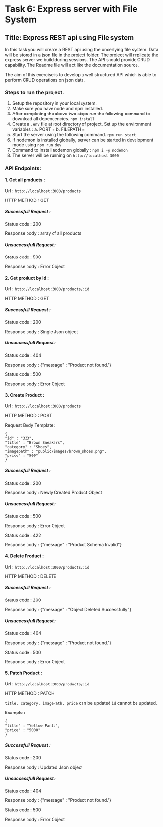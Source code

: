 # Task 6: Express server with File System
## Title: Express REST api using File system

In this task you will create a REST api using the underlying file system.
Data will be stored in a json file in the project folder. The project will replicate the express server we build during sessions.
The API should provide CRUD capability. The Readme file will act like the documentation source.


The aim of this exercise is to develop a well structured API which is able to perform CRUD operations on json data.


### Steps to run the project.

1. Setup the repository in your local system.
2. Make sure you have node and npm installed.
3. After completing the above two steps run the following command to download all dependencies. `npm install`
4. Create a `.env` file at root directory of project. Set up the environment variables : 
  a. PORT = <PORT>
  b. FILEPATH = <ABSOLUTE FILE PATH OF DATA FILE>
5. Start the server using the following command. `npm run start`
6. If nodemon is installed globally, server can be started in development mode using `npm run dev`
7. Command to install nodemon globally : `npm i -g nodemon`
8. The server will be running on `http://localhost:3000`

### API Endpoints:

#### 1. Get all products :
Url : `http://localhost:3000/products`

HTTP METHOD : GET

##### Successfull Request :

Status code : 200

Response body : array of all products

##### Unsuccessfull Request :

Status code : 500

Response body : Error Object

#### 2. Get product by Id :
Url : `http://localhost:3000/products/:id`

HTTP METHOD : GET

##### Successfull Request :

Status code : 200

Response body : Single Json object

##### Unsuccessfull Request :

Status code : 404

Response body : {"message" : "Product not found."}

Status code : 500

Response body : Error Object

#### 3. Create Product :
Url : `http://localhost:3000/products`

HTTP METHOD : POST

Request Body Template :
```
{
"id" : "333",
"title" : "Brown Sneakers",
"category" : "Shoes",
"imagepath" : "public/images/brown_shoes.png",
"price" : "500"
}
```
##### Successfull Request :

Status code : 200

Response body : Newly Created Product Object

##### Unsuccessfull Request :

Status code : 500

Response body : Error Object

Status code : 422

Response body : {"message" : "Product Schema Invalid"}

#### 4. Delete Product :
Url : `http://localhost:3000/products/:id`

HTTP METHOD : DELETE

##### Successfull Request :

Status code : 200

Response body : {"message" : "Object Deleted Successfully"}

##### Unsuccessfull Request :

Status code : 404

Response body : {"message" : "Product not found."}

Status code : 500

Response body : Error Object

#### 5. Patch Product :
Url : `http://localhost:3000/products/:id`

HTTP METHOD : PATCH

`title, category, imagePath, price` can be updated
`id` cannot be updated.

Example : 
```
{
"title" : "Yellow Pants",
"price" : "5000"
}
```
##### Successfull Request :

Status code : 200

Response body : Updated Json object

##### Unsuccessfull Request :

Status code : 404

Response body : {"message" : "Product not found."}

Status code : 500

Response body : Error Object
